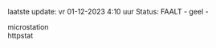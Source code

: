 laatste update: 
vr 01-12-2023  4:10   uur 
Status: FAALT - geel - 
<div class="service Y">microstation</div><div class="service G">httpstat</div>